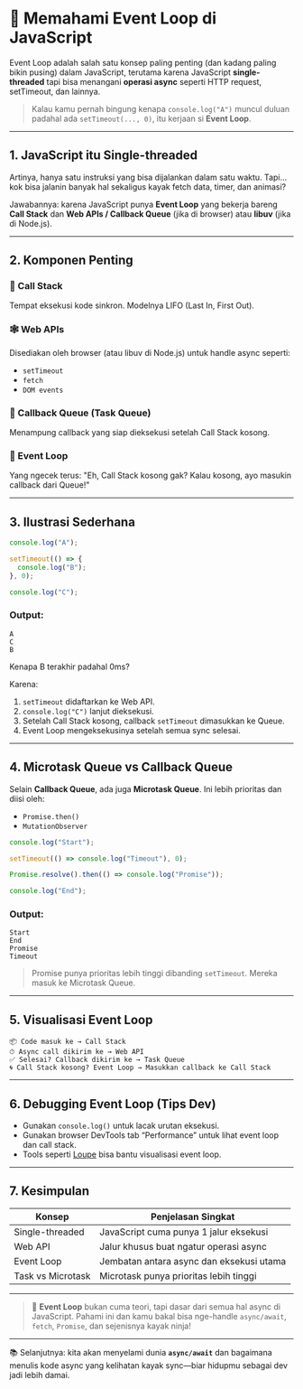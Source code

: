 
# 🔄 Memahami Event Loop di JavaScript

Event Loop adalah salah satu konsep paling penting (dan kadang paling bikin pusing) dalam JavaScript, terutama karena JavaScript **single-threaded** tapi bisa menangani **operasi async** seperti HTTP request, setTimeout, dan lainnya.

> Kalau kamu pernah bingung kenapa `console.log("A")` muncul duluan padahal ada `setTimeout(..., 0)`, itu kerjaan si **Event Loop**.

---

## 1. JavaScript itu Single-threaded

Artinya, hanya satu instruksi yang bisa dijalankan dalam satu waktu. Tapi… kok bisa jalanin banyak hal sekaligus kayak fetch data, timer, dan animasi?

Jawabannya: karena JavaScript punya **Event Loop** yang bekerja bareng **Call Stack** dan **Web APIs / Callback Queue** (jika di browser) atau **libuv** (jika di Node.js).

---

## 2. Komponen Penting

### 🧠 Call Stack
Tempat eksekusi kode sinkron. Modelnya LIFO (Last In, First Out).

### 🕸️ Web APIs
Disediakan oleh browser (atau libuv di Node.js) untuk handle async seperti:
- `setTimeout`
- `fetch`
- `DOM events`

### 📩 Callback Queue (Task Queue)
Menampung callback yang siap dieksekusi setelah Call Stack kosong.

### 🔁 Event Loop
Yang ngecek terus: "Eh, Call Stack kosong gak? Kalau kosong, ayo masukin callback dari Queue!"

---

## 3. Ilustrasi Sederhana

```js
console.log("A");

setTimeout(() => {
  console.log("B");
}, 0);

console.log("C");
```

### Output:
```
A
C
B
```

Kenapa B terakhir padahal 0ms?

Karena:
1. `setTimeout` didaftarkan ke Web API.
2. `console.log("C")` lanjut dieksekusi.
3. Setelah Call Stack kosong, callback `setTimeout` dimasukkan ke Queue.
4. Event Loop mengeksekusinya setelah semua sync selesai.

---

## 4. Microtask Queue vs Callback Queue

Selain **Callback Queue**, ada juga **Microtask Queue**. Ini lebih prioritas dan diisi oleh:
- `Promise.then()`
- `MutationObserver`

```js
console.log("Start");

setTimeout(() => console.log("Timeout"), 0);

Promise.resolve().then(() => console.log("Promise"));

console.log("End");
```

### Output:
```
Start
End
Promise
Timeout
```

> Promise punya prioritas lebih tinggi dibanding `setTimeout`. Mereka masuk ke Microtask Queue.

---

## 5. Visualisasi Event Loop

```
📦 Code masuk ke → Call Stack
⏱ Async call dikirim ke → Web API
✅ Selesai? Callback dikirim ke → Task Queue
🌀 Call Stack kosong? Event Loop → Masukkan callback ke Call Stack
```

---

## 6. Debugging Event Loop (Tips Dev)

- Gunakan `console.log()` untuk lacak urutan eksekusi.
- Gunakan browser DevTools tab “Performance” untuk lihat event loop dan call stack.
- Tools seperti [Loupe](http://latentflip.com/loupe/) bisa bantu visualisasi event loop.

---

## 7. Kesimpulan

| Konsep         | Penjelasan Singkat                          |
|----------------|----------------------------------------------|
| Single-threaded | JavaScript cuma punya 1 jalur eksekusi       |
| Web API         | Jalur khusus buat ngatur operasi async       |
| Event Loop      | Jembatan antara async dan eksekusi utama     |
| Task vs Microtask | Microtask punya prioritas lebih tinggi     |

---

> 🔁 **Event Loop** bukan cuma teori, tapi dasar dari semua hal async di JavaScript. Pahami ini dan kamu bakal bisa nge-handle `async/await`, `fetch`, `Promise`, dan sejenisnya kayak ninja!

---

📚 Selanjutnya: kita akan menyelami dunia **`async/await`** dan bagaimana menulis kode async yang kelihatan kayak sync—biar hidupmu sebagai dev jadi lebih damai.
```

